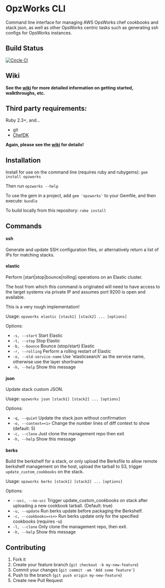 # OpzWorks CLI

Command line interface for managing AWS OpsWorks chef cookbooks and stack json, as well
as other OpsWorks centric tasks such as generating ssh configs for OpsWorks instances.

## Build Status

[![Circle CI](https://circleci.com/gh/mapzen/opzworks.svg?style=svg)](https://circleci.com/gh/mapzen/opzworks)


## Wiki

**See the [wiki](https://github.com/mapzen/opzworks/wiki) for more detailed information on getting started, walkthroughs, etc.**

## Third party requirements:

Ruby 2.3+, and...

* git
* [ChefDK](https://downloads.chef.io/chef-dk/)

**Again, please see the [wiki](https://github.com/mapzen/opzworks/wiki) for details!**

## Installation

Install for use on the command line (requires ruby and rubygems): `gem install opzworks`

Then run `opzworks --help`

To use the gem in a project, add `gem 'opzworks'` to your Gemfile, and then execute: `bundle`

To build locally from this repository: `rake install`

## Commands

#### ssh

Generate and update SSH configuration files, or alternatively return a list of IPs for matching stacks.

#### elastic

Perform [start|stop|bounce|rolling] operations on an Elastic cluster.

The host from which this command is originated will need to have access to the target
systems via private IP and assumes port 9200 is open and available.

This is a very rough implementation!

Usage: `opzworks elastic [stack1] [stack2] ... [options]`

Options:
* `-s, --start`               Start Elastic
* `-t, --stop`                Stop Elastic
* `-b, --bounce`              Bounce (stop/start) Elastic
* `-r, --rolling`             Perform a rolling restart of Elastic
* `-o, --old-service-name`    Use 'elasticsearch' as the service name, otherwise use the layer shortname
* `-h, --help`                Show this message

#### json

Update stack custom JSON.

Usage: `opzworks json [stack1] [stack2] ... [options]`

Options:
* `-q, --quiet`          Update the stack json without confirmation
* `-o, --context=<i>`    Change the number lines of diff context to show (default: 5)
* `-c, --clone`          Just clone the management repo then exit
* `-h, --help`           Show this message


#### berks

Build the berkshelf for a stack, or only upload the Berksfile to allow remote berkshelf management on the host, upload the tarball to S3, trigger `update_custom_cookbooks` on the stack.

Usage: `opzworks berks [stack1] [stack2] ... [options]`

Options:
* `--ucc, --no-ucc`         Trigger update_custom_cookbooks on stack after uploading a new cookbook
                          tarball. (Default: true)
* `-u, --update`            Run berks update before packaging the Berkshelf.
* `-c, --cookbooks=<s+>`    Run berks update only for the specified cookbooks (requires -u)
* `-l, --clone`             Only clone the management repo, then exit.
* `-h, --help`              Show this message

## Contributing

1. Fork it
2. Create your feature branch (`git checkout -b my-new-feature`)
3. Commit your changes (`git commit -am 'Add some feature'`)
4. Push to the branch (`git push origin my-new-feature`)
5. Create new Pull Request
